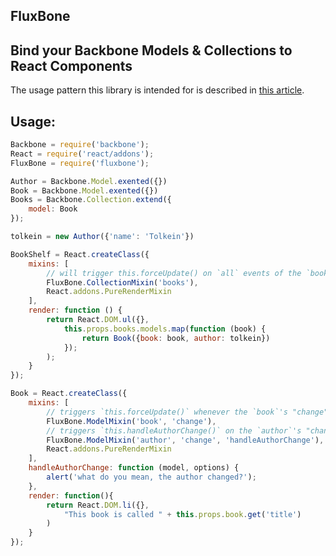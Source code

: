 FluxBone
--------
## Bind your Backbone Models & Collections to React Components

The usage pattern this library is intended for is described in [this article](http://www.toptal.com/front-end/simple-data-flow-in-react-applications-using-flux-and-backbone).

## Usage: 

```js
Backbone = require('backbone');
React = require('react/addons');
FluxBone = require('fluxbone');

Author = Backbone.Model.exented({})
Book = Backbone.Model.exented({})
Books = Backbone.Collection.extend({
    model: Book
});

tolkein = new Author({'name': 'Tolkein'})

BookShelf = React.createClass({
    mixins: [
        // will trigger this.forceUpdate() on `all` events of the `books` collection.
        FluxBone.CollectionMixin('books'),
        React.addons.PureRenderMixin
    ],
    render: function () {
        return React.DOM.ul({},
            this.props.books.models.map(function (book) {
                return Book({book: book, author: tolkein})
            });
        );
    }
});

Book = React.createClass({
    mixins: [
        // triggers `this.forceUpdate()` whenever the `book`'s "change" event is fired.
        FluxBone.ModelMixin('book', 'change'),
        // triggers `this.handleAuthorChange()` on the `author`'s "change" event.
        FluxBone.ModelMixin('author', 'change', 'handleAuthorChange'),
        React.addons.PureRenderMixin
    ],
    handleAuthorChange: function (model, options) {
        alert('what do you mean, the author changed?');
    },
    render: function(){
        return React.DOM.li({}, 
            "This book is called " + this.props.book.get('title')
        )
    }
});

```

